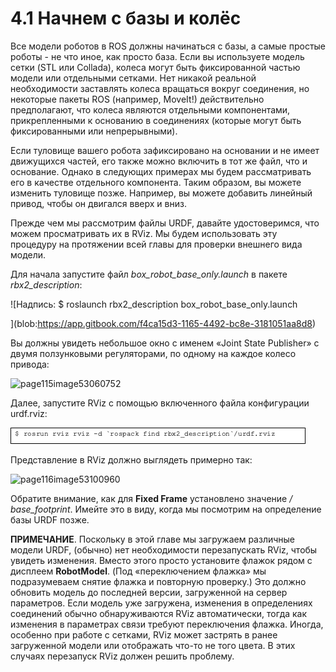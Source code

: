 # 4.1 Начнем с базы и колёс

Все модели роботов в ROS должны начинаться с базы, а самые простые роботы - не что иное, как просто база. Если вы используете модель сетки \(STL или Collada\), колеса могут быть фиксированной частью модели или отдельными сетками. Нет никакой реальной необходимости заставлять колеса вращаться вокруг соединения, но некоторые пакеты ROS \(например, MoveIt!\) действительно предполагают, что колеса являются отдельными компонентами, прикрепленными к основанию в соединениях \(которые могут быть фиксированными или непрерывными\).

Если туловище вашего робота зафиксировано на основании и не имеет движущихся частей, его также можно включить в тот же файл, что и основание. Однако в следующих примерах мы будем рассматривать его в качестве отдельного компонента. Таким образом, вы можете изменить туловище позже. Например, вы можете добавить линейный привод, чтобы он двигался вверх и вниз.

Прежде чем мы рассмотрим файлы URDF, давайте удостоверимся, что можем просматривать их в RViz. Мы будем использовать эту процедуру на протяжении всей главы для проверки внешнего вида модели.

Для начала запустите файл _box\_robot\_base\_only.launch_ в пакете _rbx2\_description_:

![&#x41D;&#x430;&#x434;&#x43F;&#x438;&#x441;&#x44C;: $ roslaunch rbx2\_description box\_robot\_base\_only.launch 

](blob:https://app.gitbook.com/f4ca15d3-1165-4492-bc8e-3181051aa8d8)

Вы должны увидеть небольшое окно с именем «Joint State Publisher» с двумя ползунковыми регуляторами, по одному на каждое колесо привода:

![page115image53060752](blob:https://app.gitbook.com/d30eef50-4eac-46c1-8f11-725b8eea60b6)

Далее, запустите RViz с помощью включенного файла конфигурации urdf.rviz:

![](../.gitbook/assets/image%20%2879%29.png)

Представление в RViz должно выглядеть примерно так:

![page116image53100960](blob:https://app.gitbook.com/0ed6c21a-361c-48b2-8689-1990a2213240)

Обратите внимание, как для **Fixed Frame** установлено значение _/ base\_footprint_. Имейте это в виду, когда мы посмотрим на определение базы URDF позже.

**ПРИМЕЧАНИЕ**. Поскольку в этой главе мы загружаем различные модели URDF, \(обычно\) нет необходимости перезапускать RViz, чтобы увидеть изменения. Вместо этого просто установите флажок рядом с дисплеем **RobotModel**. \(Под «переключением флажка» мы подразумеваем снятие флажка и повторную проверку.\) Это должно обновить модель до последней версии, загруженной на сервер параметров. Если модель уже загружена, изменения в определениях соединений обычно обнаруживаются RViz автоматически, тогда как изменения в параметрах связи требуют переключения флажка. Иногда, особенно при работе с сетками, RViz может застрять в ранее загруженной модели или отображать что-то не того цвета. В этих случаях перезапуск RViz должен решить проблему.



